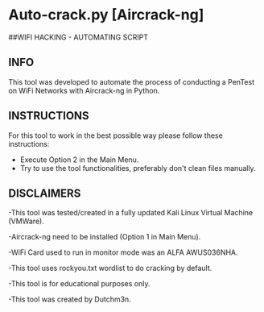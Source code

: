 # Auto-crack.py [Aircrack-ng]

##WIFI HACKING - AUTOMATING SCRIPT

## INFO

This tool was developed to automate the process of conducting
a PenTest on WiFi Networks with Aircrack-ng in Python.


## INSTRUCTIONS

For this tool to work in the best possible way
please follow these instructions:
- Execute Option 2 in the Main Menu.
- Try to use the tool functionalities, 
  preferably don't clean files manually.


## DISCLAIMERS

-This tool was tested/created in a fully updated Kali Linux
  Virtual Machine (VMWare).

-Aircrack-ng need to be installed (Option 1 in Main Menu).

-WiFi Card used to run in monitor mode was an ALFA AWUS036NHA.

-This tool uses rockyou.txt wordlist to do cracking by default.

-This tool is for educational purposes only.

-This tool was created by Dutchm3n.


